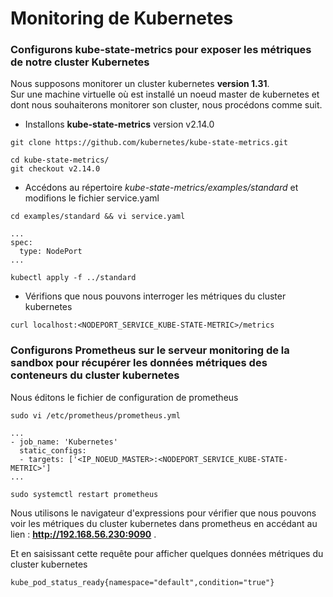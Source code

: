 # Monitoring de Kubernetes

### Configurons kube-state-metrics pour exposer les métriques de notre cluster Kubernetes

Nous supposons monitorer un cluster kubernetes **version 1.31**. <br>
Sur une machine virtuelle où est installé un noeud master de kubernetes et dont nous souhaiterons monitorer son cluster, nous procédons comme suit.

- Installons **kube-state-metrics** version v2.14.0

```
git clone https://github.com/kubernetes/kube-state-metrics.git
```

```
cd kube-state-metrics/
git checkout v2.14.0
```

- Accédons au répertoire *kube-state-metrics/examples/standard* et modifions le fichier service.yaml

```
cd examples/standard && vi service.yaml
```

```
...
spec:
  type: NodePort
...
```

```
kubectl apply -f ../standard
```

- Vérifions que nous pouvons interroger les métriques du cluster kubernetes

```
curl localhost:<NODEPORT_SERVICE_KUBE-STATE-METRIC>/metrics
```

### Configurons Prometheus sur le serveur monitoring de la sandbox pour récupérer les données métriques des conteneurs du cluster kubernetes

Nous éditons le fichier de configuration de prometheus

```
sudo vi /etc/prometheus/prometheus.yml
```

```
...
- job_name: 'Kubernetes'
  static_configs:
  - targets: ['<IP_NOEUD_MASTER>:<NODEPORT_SERVICE_KUBE-STATE-METRIC>']
...  
```

```
sudo systemctl restart prometheus
```

Nous utilisons le navigateur d'expressions pour vérifier que nous pouvons voir les métriques du cluster kubernetes dans prometheus en accédant au lien : **http://192.168.56.230:9090** .

Et en saisissant cette requête pour afficher quelques données métriques du cluster kubernetes

```
kube_pod_status_ready{namespace="default",condition="true"}
```